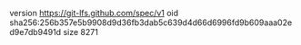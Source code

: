 version https://git-lfs.github.com/spec/v1
oid sha256:256b357e5b9908d9d36fb3dab5c639d4d66d6996fd9b609aaa02ed9e7db9491d
size 8271
